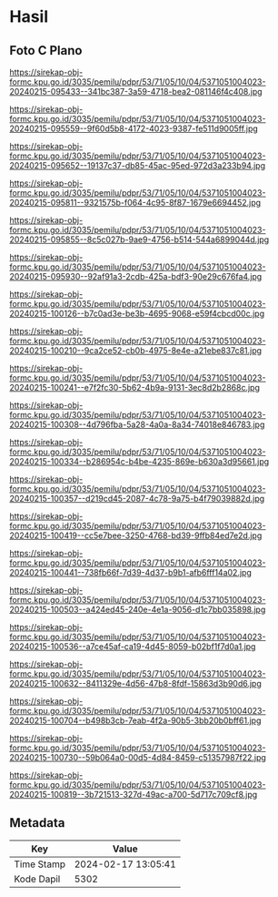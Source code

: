 # Hasil

## Foto C Plano

https://sirekap-obj-formc.kpu.go.id/3035/pemilu/pdpr/53/71/05/10/04/5371051004023-20240215-095433--341bc387-3a59-4718-bea2-081146f4c408.jpg

https://sirekap-obj-formc.kpu.go.id/3035/pemilu/pdpr/53/71/05/10/04/5371051004023-20240215-095559--9f60d5b8-4172-4023-9387-fe511d9005ff.jpg

https://sirekap-obj-formc.kpu.go.id/3035/pemilu/pdpr/53/71/05/10/04/5371051004023-20240215-095652--19137c37-db85-45ac-95ed-972d3a233b94.jpg

https://sirekap-obj-formc.kpu.go.id/3035/pemilu/pdpr/53/71/05/10/04/5371051004023-20240215-095811--9321575b-f064-4c95-8f87-1679e6694452.jpg

https://sirekap-obj-formc.kpu.go.id/3035/pemilu/pdpr/53/71/05/10/04/5371051004023-20240215-095855--8c5c027b-9ae9-4756-b514-544a6899044d.jpg

https://sirekap-obj-formc.kpu.go.id/3035/pemilu/pdpr/53/71/05/10/04/5371051004023-20240215-095930--92af91a3-2cdb-425a-bdf3-90e29c676fa4.jpg

https://sirekap-obj-formc.kpu.go.id/3035/pemilu/pdpr/53/71/05/10/04/5371051004023-20240215-100126--b7c0ad3e-be3b-4695-9068-e59f4cbcd00c.jpg

https://sirekap-obj-formc.kpu.go.id/3035/pemilu/pdpr/53/71/05/10/04/5371051004023-20240215-100210--9ca2ce52-cb0b-4975-8e4e-a21ebe837c81.jpg

https://sirekap-obj-formc.kpu.go.id/3035/pemilu/pdpr/53/71/05/10/04/5371051004023-20240215-100241--e7f2fc30-5b62-4b9a-9131-3ec8d2b2868c.jpg

https://sirekap-obj-formc.kpu.go.id/3035/pemilu/pdpr/53/71/05/10/04/5371051004023-20240215-100308--4d796fba-5a28-4a0a-8a34-74018e846783.jpg

https://sirekap-obj-formc.kpu.go.id/3035/pemilu/pdpr/53/71/05/10/04/5371051004023-20240215-100334--b286954c-b4be-4235-869e-b630a3d95661.jpg

https://sirekap-obj-formc.kpu.go.id/3035/pemilu/pdpr/53/71/05/10/04/5371051004023-20240215-100357--d219cd45-2087-4c78-9a75-b4f79039882d.jpg

https://sirekap-obj-formc.kpu.go.id/3035/pemilu/pdpr/53/71/05/10/04/5371051004023-20240215-100419--cc5e7bee-3250-4768-bd39-9ffb84ed7e2d.jpg

https://sirekap-obj-formc.kpu.go.id/3035/pemilu/pdpr/53/71/05/10/04/5371051004023-20240215-100441--738fb66f-7d39-4d37-b9b1-afb6fff14a02.jpg

https://sirekap-obj-formc.kpu.go.id/3035/pemilu/pdpr/53/71/05/10/04/5371051004023-20240215-100503--a424ed45-240e-4e1a-9056-d1c7bb035898.jpg

https://sirekap-obj-formc.kpu.go.id/3035/pemilu/pdpr/53/71/05/10/04/5371051004023-20240215-100536--a7ce45af-ca19-4d45-8059-b02bf1f7d0a1.jpg

https://sirekap-obj-formc.kpu.go.id/3035/pemilu/pdpr/53/71/05/10/04/5371051004023-20240215-100632--8411329e-4d56-47b8-8fdf-15863d3b90d6.jpg

https://sirekap-obj-formc.kpu.go.id/3035/pemilu/pdpr/53/71/05/10/04/5371051004023-20240215-100704--b498b3cb-7eab-4f2a-90b5-3bb20b0bff61.jpg

https://sirekap-obj-formc.kpu.go.id/3035/pemilu/pdpr/53/71/05/10/04/5371051004023-20240215-100730--59b064a0-00d5-4d84-8459-c51357987f22.jpg

https://sirekap-obj-formc.kpu.go.id/3035/pemilu/pdpr/53/71/05/10/04/5371051004023-20240215-100819--3b721513-327d-49ac-a700-5d717c709cf8.jpg


## Metadata

| Key        | Value               |
| ---------- | ------------------- |
| Time Stamp | 2024-02-17 13:05:41 |
| Kode Dapil | 5302                |



